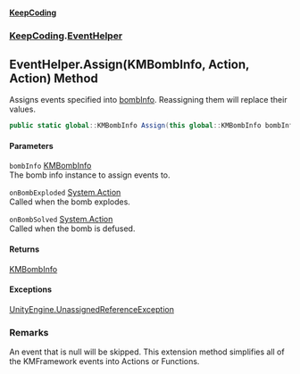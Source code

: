 #### [KeepCoding](index.md 'index')
### [KeepCoding](KeepCoding.md 'KeepCoding').[EventHelper](KeepCoding_EventHelper.md 'KeepCoding.EventHelper')
## EventHelper.Assign(KMBombInfo, Action, Action) Method
Assigns events specified into [bombInfo](KeepCoding_EventHelper_Assign(global__KMBombInfo_System_Action_System_Action).md#KeepCoding_EventHelper_Assign(global__KMBombInfo_System_Action_System_Action)_bombInfo 'KeepCoding.EventHelper.Assign(global::KMBombInfo, System.Action, System.Action).bombInfo'). Reassigning them will replace their values.  
```csharp
public static global::KMBombInfo Assign(this global::KMBombInfo bombInfo, System.Action onBombExploded=null, System.Action onBombSolved=null);
```
#### Parameters
<a name='KeepCoding_EventHelper_Assign(global__KMBombInfo_System_Action_System_Action)_bombInfo'></a>
`bombInfo` [KMBombInfo](https://docs.microsoft.com/en-us/dotnet/api/KMBombInfo 'KMBombInfo')  
The bomb info instance to assign events to.
  
<a name='KeepCoding_EventHelper_Assign(global__KMBombInfo_System_Action_System_Action)_onBombExploded'></a>
`onBombExploded` [System.Action](https://docs.microsoft.com/en-us/dotnet/api/System.Action 'System.Action')  
Called when the bomb explodes.
  
<a name='KeepCoding_EventHelper_Assign(global__KMBombInfo_System_Action_System_Action)_onBombSolved'></a>
`onBombSolved` [System.Action](https://docs.microsoft.com/en-us/dotnet/api/System.Action 'System.Action')  
Called when the bomb is defused.
  
#### Returns
[KMBombInfo](https://docs.microsoft.com/en-us/dotnet/api/KMBombInfo 'KMBombInfo')  
#### Exceptions
[UnityEngine.UnassignedReferenceException](https://docs.microsoft.com/en-us/dotnet/api/UnityEngine.UnassignedReferenceException 'UnityEngine.UnassignedReferenceException')  
### Remarks
An event that is null will be skipped. This extension method simplifies all of the KMFramework events into Actions or Functions.  
